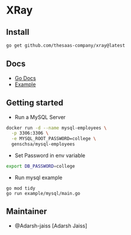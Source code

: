# XRay


## Install 

```bash
go get github.com/thesaas-company/xray@latest
```

## Docs

- [Go Docs](https://pkg.go.dev/github.com/thesaas-company/xray)
- [Example](./example)

## Getting started 

- Run a MySQL Server
```bash
docker run -d --name mysql-employees \
  -p 3306:3306 \
  -e MYSQL_ROOT_PASSWORD=college \
  genschsa/mysql-employees
```
- Set Password in env variable
```bash
export DB_PASSWORD=college
```
- Run mysql example 
```
go mod tidy
go run example/mysql/main.go
```

## Maintainer
- @Adarsh-jaiss [Adarsh Jaiss]
